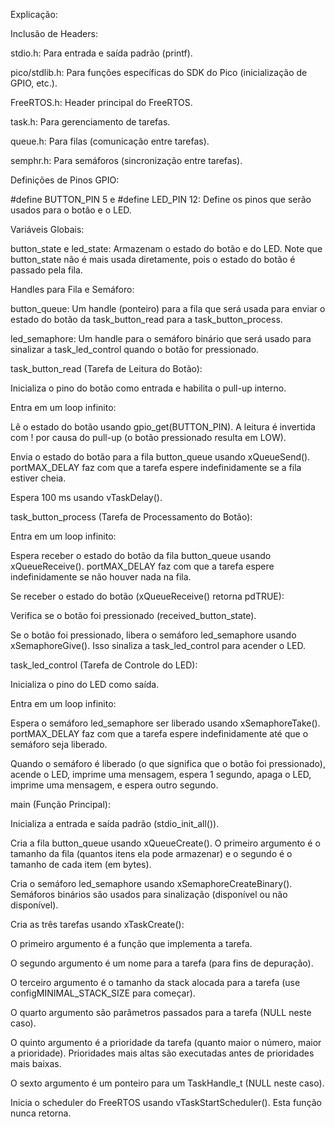 Explicação:

Inclusão de Headers:

stdio.h: Para entrada e saída padrão (printf).

pico/stdlib.h: Para funções específicas do SDK do Pico (inicialização de GPIO, etc.).

FreeRTOS.h: Header principal do FreeRTOS.

task.h: Para gerenciamento de tarefas.

queue.h: Para filas (comunicação entre tarefas).

semphr.h: Para semáforos (sincronização entre tarefas).

Definições de Pinos GPIO:

#define BUTTON_PIN 5 e #define LED_PIN 12: Define os pinos que serão usados para o botão e o LED.

Variáveis Globais:

button_state e led_state: Armazenam o estado do botão e do LED. Note que button_state não é mais usada diretamente, pois o estado do botão é passado pela fila.

Handles para Fila e Semáforo:

button_queue: Um handle (ponteiro) para a fila que será usada para enviar o estado do botão da task_button_read para a task_button_process.

led_semaphore: Um handle para o semáforo binário que será usado para sinalizar a task_led_control quando o botão for pressionado.

task_button_read (Tarefa de Leitura do Botão):

Inicializa o pino do botão como entrada e habilita o pull-up interno.

Entra em um loop infinito:

Lê o estado do botão usando gpio_get(BUTTON_PIN). A leitura é invertida com ! por causa do pull-up (o botão pressionado resulta em LOW).

Envia o estado do botão para a fila button_queue usando xQueueSend(). portMAX_DELAY faz com que a tarefa espere indefinidamente se a fila estiver cheia.

Espera 100 ms usando vTaskDelay().

task_button_process (Tarefa de Processamento do Botão):

Entra em um loop infinito:

Espera receber o estado do botão da fila button_queue usando xQueueReceive(). portMAX_DELAY faz com que a tarefa espere indefinidamente se não houver nada na fila.

Se receber o estado do botão (xQueueReceive() retorna pdTRUE):

Verifica se o botão foi pressionado (received_button_state).

Se o botão foi pressionado, libera o semáforo led_semaphore usando xSemaphoreGive(). Isso sinaliza a task_led_control para acender o LED.

task_led_control (Tarefa de Controle do LED):

Inicializa o pino do LED como saída.

Entra em um loop infinito:

Espera o semáforo led_semaphore ser liberado usando xSemaphoreTake(). portMAX_DELAY faz com que a tarefa espere indefinidamente até que o semáforo seja liberado.

Quando o semáforo é liberado (o que significa que o botão foi pressionado), acende o LED, imprime uma mensagem, espera 1 segundo, apaga o LED, imprime uma mensagem, e espera outro segundo.

main (Função Principal):

Inicializa a entrada e saída padrão (stdio_init_all()).

Cria a fila button_queue usando xQueueCreate(). O primeiro argumento é o tamanho da fila (quantos itens ela pode armazenar) e o segundo é o tamanho de cada item (em bytes).

Cria o semáforo led_semaphore usando xSemaphoreCreateBinary(). Semáforos binários são usados para sinalização (disponível ou não disponível).

Cria as três tarefas usando xTaskCreate():

O primeiro argumento é a função que implementa a tarefa.

O segundo argumento é um nome para a tarefa (para fins de depuração).

O terceiro argumento é o tamanho da stack alocada para a tarefa (use configMINIMAL_STACK_SIZE para começar).

O quarto argumento são parâmetros passados para a tarefa (NULL neste caso).

O quinto argumento é a prioridade da tarefa (quanto maior o número, maior a prioridade). Prioridades mais altas são executadas antes de prioridades mais baixas.

O sexto argumento é um ponteiro para um TaskHandle_t (NULL neste caso).

Inicia o scheduler do FreeRTOS usando vTaskStartScheduler(). Esta função nunca retorna.
